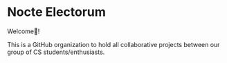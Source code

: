 # Nocte Electorum
Welcome👋!

This is a GitHub organization to hold all collaborative projects between our group of CS students/enthusiasts.
